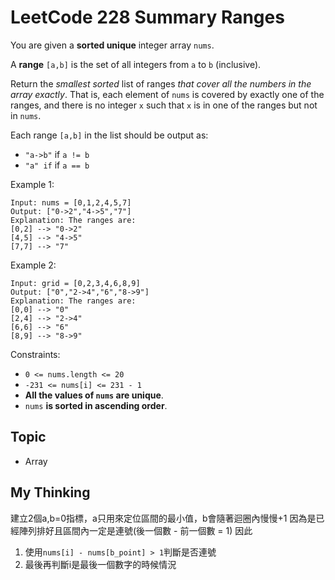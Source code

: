 # LeetCode 228 Summary Ranges

You are given a **sorted unique** integer array `nums`.

A **range** `[a,b]` is the set of all integers from `a` to `b` (inclusive).

Return the *smallest sorted* list of ranges *that cover all the numbers in the array exactly*. That is, each element of `nums` is covered by exactly one of the ranges, and there is no integer `x` such that `x` is in one of the ranges but not in `nums`.

Each range `[a,b]` in the list should be output as:

- `"a->b"` if `a != b`
- `"a" if` if `a == b`

Example 1:

```
Input: nums = [0,1,2,4,5,7]
Output: ["0->2","4->5","7"]
Explanation: The ranges are:
[0,2] --> "0->2"
[4,5] --> "4->5"
[7,7] --> "7"
```

Example 2:

```
Input: grid = [0,2,3,4,6,8,9]
Output: ["0","2->4","6","8->9"]
Explanation: The ranges are:
[0,0] --> "0"
[2,4] --> "2->4"
[6,6] --> "6"
[8,9] --> "8->9"
```

Constraints:

- `0 <= nums.length <= 20`
- `-231 <= nums[i] <= 231 - 1`
- **All the values of `nums` are unique**.
- `nums` **is sorted in ascending order**.

## Topic
- Array

## My Thinking

建立2個a,b=0指標，a只用來定位區間的最小值，b會隨著迴圈內慢慢+1
因為是已經陣列排好且區間內一定是連號(後一個數 - 前一個數 = 1)
因此
1. 使用`nums[i] - nums[b_point] > 1`判斷是否連號
2. 最後再判斷i是最後一個數字的時候情況